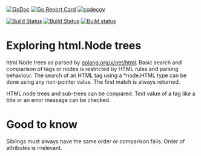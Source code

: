 [![GoDoc](https://godoc.org/github.com/iWdGo/htmlutils?status.svg)](https://godoc.org/github.com/iWdGo/htmlutils)
[![Go Report Card](https://goreportcard.com/badge/github.com/iwdgo/htmlutils)](https://goreportcard.com/report/github.com/iwdgo/htmlutils)
[![codecov](https://codecov.io/gh/iWdGo/htmlutils/branch/master/graph/badge.svg)](https://codecov.io/gh/iWdGo/htmlutils)

[![Build Status](https://travis-ci.com/iWdGo/htmlutils.svg?branch=master)](https://travis-ci.com/iWdGo/htmlutils)
[![Build Status](https://api.cirrus-ci.com/github/iWdGo/htmlutils.svg)](https://cirrus-ci.com/github/iWdGo/htmlutils)
[![Build status](https://ci.appveyor.com/api/projects/status/v6ce70t0jmqgehpw?svg=true)](https://ci.appveyor.com/project/iWdGo/htmlutils)

# Exploring html.Node trees

html.Node trees as parsed by [golang.org/x/net/html](https://godoc.org/golang.org/x/net/html).
Basic search and comparison of tags or nodes is restricted by HTML rules and parsing behaviour.
The search of an HTML tag using a *node.HTML type can be done using any non-pointer value.
The first match is always returned.

HTML.node trees and sub-trees can be compared.
Text value of a tag like a title or an error message can be checked.

# Good to know

Siblings must always have the same order or comparison fails.
Order of attributes is irrelevant.
